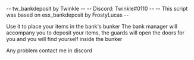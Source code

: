 
--                   tw_bankdeposit by Twinkle                     --
--                     Discord: Twinkle#0110                       --
--     This script was based on esx_bankdeposit by FrostyLucas     --


Use it to place your items in the bank's bunker
The bank manager will accompany you to deposit your items, the guards will open the doors for you and you will find yourself inside the bunker

Any problem contact me in discord
